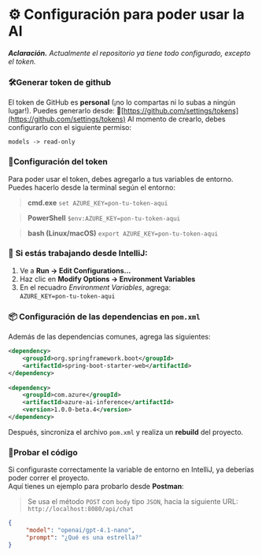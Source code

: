 # ⚙️ Configuración para poder usar la AI
***Aclaración.*** *Actualmente el repositorio ya tiene todo configurado, excepto el token.*
### 🛠️Generar token de github
El token de GitHub es **personal** (¡no lo compartas ni lo subas a ningún lugar!). Puedes generarlo desde:
🔗[https://github.com/settings/tokens](https://github.com/settings/tokens)
Al momento de crearlo, debes configurarlo con el siguiente permiso:

`models -> read-only`

### 🔐Configuración del token
Para poder usar el token, debes agregarlo a tus variables de entorno. Puedes hacerlo desde la terminal según el entorno:

> **cmd.exe**
`set AZURE_KEY=pon-tu-token-aqui`

>**PowerShell**
`$env:AZURE_KEY=pon-tu-token-aqui`

>**bash (Linux/macOS)**
`export AZURE_KEY=pon-tu-token-aqui`


### 🧠 **Si estás trabajando desde IntelliJ:**

1.  Ve a **Run → Edit Configurations...**
2.  Haz clic en **Modify Options → Environment Variables**
3.  En el recuadro _Environment Variables_, agrega:  
    `AZURE_KEY=pon-tu-token-aqui`

### 📦 Configuración de las dependencias en `pom.xml`
Además de las dependencias comunes, agrega las siguientes:
```xml
<dependency>  
	<groupId>org.springframework.boot</groupId>  
	<artifactId>spring-boot-starter-web</artifactId>  
</dependency>  
  
<dependency>  
	<groupId>com.azure</groupId>  
	<artifactId>azure-ai-inference</artifactId>  
	<version>1.0.0-beta.4</version>  
</dependency>
```
Después, sincroniza el archivo `pom.xml` y realiza un **rebuild** del proyecto.

### 🚀Probar el código
Si configuraste correctamente la variable de entorno en IntelliJ, ya deberías poder correr el proyecto.  
Aquí tienes un ejemplo para probarlo desde **Postman**:
>Se usa el método `POST` con `body` tipo `JSON`, hacia la siguiente URL:  
`http://localhost:8080/api/chat`

```json
{
	 "model": "openai/gpt-4.1-nano",
	 "prompt": "¿Qué es una estrella?"
}
```
